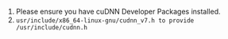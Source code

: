 
1. Please ensure you have cuDNN Developer Packages installed.
2. `usr/include/x86_64-linux-gnu/cudnn_v7.h to provide /usr/include/cudnn.h`